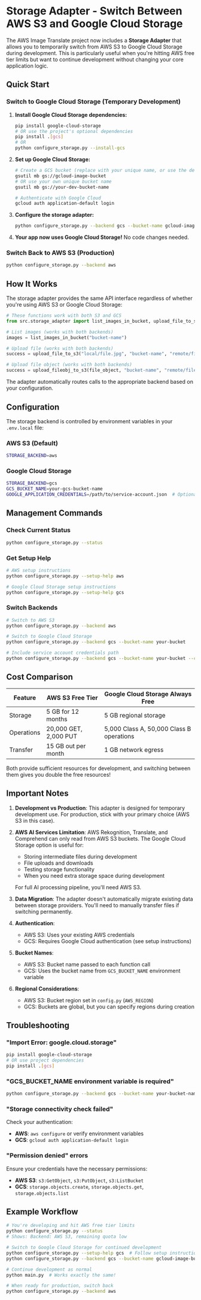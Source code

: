 # Storage Adapter - Switch Between AWS S3 and Google Cloud Storage

The AWS Image Translate project now includes a **Storage Adapter** that allows you to temporarily switch from AWS S3 to Google Cloud Storage during development. This is particularly useful when you're hitting AWS free tier limits but want to continue development without changing your core application logic.

## Quick Start

### Switch to Google Cloud Storage (Temporary Development)

1. **Install Google Cloud Storage dependencies:**

   ```bash
   pip install google-cloud-storage
   # OR use the project's optional dependencies
   pip install .[gcs]
   # OR
   python configure_storage.py --install-gcs
   ```

2. **Set up Google Cloud Storage:**

   ```bash
   # Create a GCS bucket (replace with your unique name, or use the default)
   gsutil mb gs://gcloud-image-bucket
   # OR use your own unique bucket name
   gsutil mb gs://your-dev-bucket-name

   # Authenticate with Google Cloud
   gcloud auth application-default login
   ```

3. **Configure the storage adapter:**

   ```bash
   python configure_storage.py --backend gcs --bucket-name gcloud-image-bucket
   ```

4. **Your app now uses Google Cloud Storage!** No code changes needed.

### Switch Back to AWS S3 (Production)

```bash
python configure_storage.py --backend aws
```

## How It Works

The storage adapter provides the same API interface regardless of whether you're using AWS S3 or Google Cloud Storage:

```python
# These functions work with both S3 and GCS
from src.storage_adapter import list_images_in_bucket, upload_file_to_s3, upload_fileobj_to_s3

# List images (works with both backends)
images = list_images_in_bucket("bucket-name")

# Upload file (works with both backends)
success = upload_file_to_s3("local/file.jpg", "bucket-name", "remote/file.jpg")

# Upload file object (works with both backends)
success = upload_fileobj_to_s3(file_object, "bucket-name", "remote/file.jpg")
```

The adapter automatically routes calls to the appropriate backend based on your configuration.

## Configuration

The storage backend is controlled by environment variables in your `.env.local` file:

### AWS S3 (Default)

```bash
STORAGE_BACKEND=aws
```

### Google Cloud Storage

```bash
STORAGE_BACKEND=gcs
GCS_BUCKET_NAME=your-gcs-bucket-name
GOOGLE_APPLICATION_CREDENTIALS=/path/to/service-account.json  # Optional
```

## Management Commands

### Check Current Status

```bash
python configure_storage.py --status
```

### Get Setup Help

```bash
# AWS setup instructions
python configure_storage.py --setup-help aws

# Google Cloud Storage setup instructions
python configure_storage.py --setup-help gcs
```

### Switch Backends

```bash
# Switch to AWS S3
python configure_storage.py --backend aws

# Switch to Google Cloud Storage
python configure_storage.py --backend gcs --bucket-name your-bucket

# Include service account credentials path
python configure_storage.py --backend gcs --bucket-name your-bucket --credentials /path/to/key.json
```

## Cost Comparison

| Feature | AWS S3 Free Tier | Google Cloud Storage Always Free |
|---------|------------------|-----------------------------------|
| Storage | 5 GB for 12 months | 5 GB regional storage |
| Operations | 20,000 GET, 2,000 PUT | 5,000 Class A, 50,000 Class B operations |
| Transfer | 15 GB out per month | 1 GB network egress |

Both provide sufficient resources for development, and switching between them gives you double the free resources!

## Important Notes

1. **Development vs Production**: This adapter is designed for temporary development use. For production, stick with your primary choice (AWS S3 in this case).

2. **AWS AI Services Limitation**: AWS Rekognition, Translate, and Comprehend can only read from AWS S3 buckets. The Google Cloud Storage option is useful for:
   - Storing intermediate files during development
   - File uploads and downloads
   - Testing storage functionality
   - When you need extra storage space during development

   For full AI processing pipeline, you'll need AWS S3.

3. **Data Migration**: The adapter doesn't automatically migrate existing data between storage providers. You'll need to manually transfer files if switching permanently.

4. **Authentication**:
   - AWS S3: Uses your existing AWS credentials
   - GCS: Requires Google Cloud authentication (see setup instructions)

5. **Bucket Names**:
   - AWS S3: Bucket name passed to each function call
   - GCS: Uses the bucket name from `GCS_BUCKET_NAME` environment variable

6. **Regional Considerations**:
   - AWS S3: Bucket region set in `config.py` (`AWS_REGION`)
   - GCS: Buckets are global, but you can specify regions during creation

## Troubleshooting

### "Import Error: google.cloud.storage"

```bash
pip install google-cloud-storage
# OR use project dependencies
pip install .[gcs]
```

### "GCS_BUCKET_NAME environment variable is required"

```bash
python configure_storage.py --backend gcs --bucket-name your-bucket-name
```

### "Storage connectivity check failed"

Check your authentication:

- **AWS**: `aws configure` or verify environment variables
- **GCS**: `gcloud auth application-default login`

### "Permission denied" errors

Ensure your credentials have the necessary permissions:

- **AWS S3**: `s3:GetObject`, `s3:PutObject`, `s3:ListBucket`
- **GCS**: `storage.objects.create`, `storage.objects.get`, `storage.objects.list`

## Example Workflow

```bash
# You're developing and hit AWS free tier limits
python configure_storage.py --status
# Shows: Backend: AWS S3, remaining quota low

# Switch to Google Cloud Storage for continued development
python configure_storage.py --setup-help gcs  # Follow setup instructions
python configure_storage.py --backend gcs --bucket-name gcloud-image-bucket

# Continue development as normal
python main.py  # Works exactly the same!

# When ready for production, switch back
python configure_storage.py --backend aws
```
